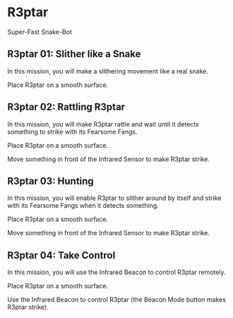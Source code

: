 # R3ptar

Super-Fast Snake-Bot


## R3ptar 01: Slither like a Snake

In this mission, you will make a slithering movement like a real snake.

Place R3ptar on a smooth surface.


## R3ptar 02: Rattling R3ptar

In this mission, you will make R3ptar rattle and wait until it detects something to strike with its Fearsome Fangs.

Place R3ptar on a smooth surface.

Move something in front of the Infrared Sensor to make R3ptar strike.


## R3ptar 03: Hunting

In this mission, you will enable R3ptar to slither around by itself and strike with its Fearsome Fangs when it detects something.

Place R3ptar on a smooth surface.

Move something in front of the Infrared Sensor to make R3ptar strike.


## R3ptar 04: Take Control

In this mission, you will use the Infrared Beacon to control R3ptar remotely.

Place R3ptar on a smooth surface.

Use the Infrared Beacon to control R3ptar (the Beacon Mode button makes R3ptar strike).
